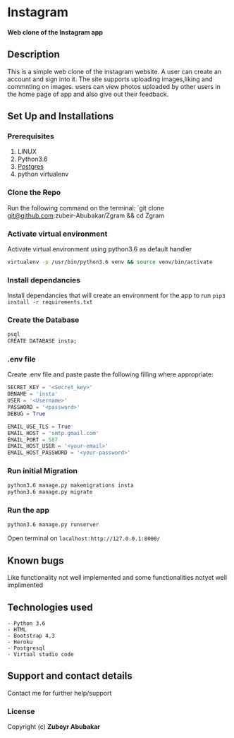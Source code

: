 # Instagram
#### Web clone of the Instagram app

## Description
This is a simple web clone of the instagram website. A user can create an account and sign into it. 
The site supports uploading images,liking and commnting on images.
users can view photos uploaded by other users in the home page of app and also give out their feedback.



## Set Up and Installations

### Prerequisites
1. LINUX
2. Python3.6
3. [Postgres](https://www.postgresql.org/download/)
4. python virtualenv

### Clone the Repo
Run the following command on the terminal:
`git clone git@github.com:zubeir-Abubakar/Zgram && cd Zgram

### Activate virtual environment
Activate virtual environment using python3.6 as default handler
```bash
virtualenv -p /usr/bin/python3.6 venv && source venv/bin/activate
```

### Install dependancies
Install dependancies that will create an environment for the app to run
`pip3 install -r requirements.txt`

### Create the Database
```bash
psql
CREATE DATABASE insta;
```
### .env file
Create .env file and paste paste the following filling where appropriate:
```python
SECRET_KEY = '<Secret_key>'
DBNAME = 'insta'
USER = '<Username>'
PASSWORD = '<password>'
DEBUG = True

EMAIL_USE_TLS = True
EMAIL_HOST = 'smtp.gmail.com'
EMAIL_PORT = 587
EMAIL_HOST_USER = '<your-email>'
EMAIL_HOST_PASSWORD = '<your-password>'
```
### Run initial Migration
```bash
python3.6 manage.py makemigrations insta
python3.6 manage.py migrate
```

### Run the app
```bash
python3.6 manage.py runserver
```
Open terminal on `localhost:http://127.0.0.1:8000/`

## Known bugs
Like functionality not well implemented and some functionalities notyet well implimented 

## Technologies used
    - Python 3.6
    - HTML
    - Bootstrap 4,3
    - Heroku
    - Postgresql
    - Virtual studio code

## Support and contact details
Contact me for further help/support

### License
Copyright (c) **Zubeyr Abubakar**
